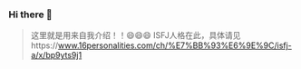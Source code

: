 ### Hi there 👋

<!--
**shengyanlei/shengyanlei** is a ✨ _special_ ✨ repository because its `README.md` (this file) appears on your GitHub profile.

Here are some ideas to get you started:

- 🔭 I’m currently working on ...
- 🌱 I’m currently learning ...
- 👯 I’m looking to collaborate on ...
- 🤔 I’m looking for help with ...
- 💬 Ask me about ...
- 📫 How to reach me: ...
- 😄 Pronouns: ...
- ⚡ Fun fact: ...
-->
> 这里就是用来自我介绍！！😄😄😄
> ISFJ人格在此，具体请见https://www.16personalities.com/ch/%E7%BB%93%E6%9E%9C/isfj-a/x/bp9yts9j1
